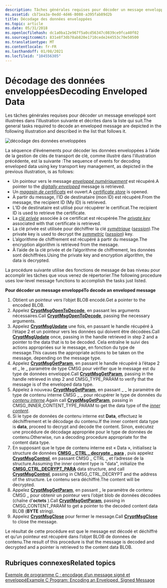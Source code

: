 ```yaml
---
description: Tâches générales requises pour décoder un message enveloppé.
ms.assetid: cb71ea3a-0edd-4d46-8088-a395fab89d2b
title: Décodage des données enveloppées
ms.topic: article
ms.date: 05/31/2018
ms.openlocfilehash: dc1a0ba12e967f5a0cd56347c0839ce9fca40f02
ms.sourcegitcommit: 831e8f3db78ab820e1710cede244553c70e50500
ms.translationtype: MT
ms.contentlocale: fr-FR
ms.lasthandoff: 01/08/2021
ms.locfileid: "104556305"
---
```

# <a name="decoding-enveloped-data"></a><span data-ttu-id="6967e-103">Décodage des données enveloppées</span><span class="sxs-lookup"><span data-stu-id="6967e-103">Decoding Enveloped Data</span></span>

<span data-ttu-id="6967e-104">Les tâches générales requises pour décoder un message enveloppé sont illustrées dans l’illustration suivante et décrites dans la liste qui suit.</span><span class="sxs-lookup"><span data-stu-id="6967e-104">The general tasks required to decode an enveloped message are depicted in the following illustration and described in the list that follows it.</span></span>

![décodage des données enveloppées](images/decemsg.png)

<span data-ttu-id="6967e-106">La séquence d’événements pour décoder les données enveloppées à l’aide de la gestion de clés de transport de clé, comme illustré dans l’illustration précédente, est la suivante :</span><span class="sxs-lookup"><span data-stu-id="6967e-106">The sequence of events for decoding enveloped data using key transport key management, as depicted in the previous illustration, is as follows:</span></span>

-   <span data-ttu-id="6967e-107">Un pointeur vers le message [*enveloppé numériquement*](../secgloss/d-gly.md) est récupéré.</span><span class="sxs-lookup"><span data-stu-id="6967e-107">A pointer to the [*digitally enveloped*](../secgloss/d-gly.md) message is retrieved.</span></span>
-   <span data-ttu-id="6967e-108">Un [*magasin de certificats*](../secgloss/c-gly.md) est ouvert.</span><span class="sxs-lookup"><span data-stu-id="6967e-108">A [*certificate store*](../secgloss/c-gly.md) is opened.</span></span>
-   <span data-ttu-id="6967e-109">À partir du message, l’ID de destinataire (mon ID) est récupéré.</span><span class="sxs-lookup"><span data-stu-id="6967e-109">From the message, the recipient ID (My ID) is retrieved.</span></span>
-   <span data-ttu-id="6967e-110">L’ID de destinataire est utilisé pour récupérer le certificat.</span><span class="sxs-lookup"><span data-stu-id="6967e-110">The recipient ID is used to retrieve the certificate.</span></span>
-   <span data-ttu-id="6967e-111">La [*clé privée*](../secgloss/p-gly.md) associée à ce certificat est récupérée.</span><span class="sxs-lookup"><span data-stu-id="6967e-111">The [*private key*](../secgloss/p-gly.md) associated with that certificate is retrieved.</span></span>
-   <span data-ttu-id="6967e-112">La clé privée est utilisée pour déchiffrer la clé [*symétrique*](../secgloss/s-gly.md) ([*session*](../secgloss/s-gly.md)).</span><span class="sxs-lookup"><span data-stu-id="6967e-112">The private key is used to decrypt the [*symmetric*](../secgloss/s-gly.md) ([*session*](../secgloss/s-gly.md)) key.</span></span>
-   <span data-ttu-id="6967e-113">L’algorithme de chiffrement est récupéré à partir du message.</span><span class="sxs-lookup"><span data-stu-id="6967e-113">The encryption algorithm is retrieved from the message.</span></span>
-   <span data-ttu-id="6967e-114">À l’aide de la clé privée et de l’algorithme de chiffrement, les données sont déchiffrées.</span><span class="sxs-lookup"><span data-stu-id="6967e-114">Using the private key and encryption algorithm, the data is decrypted.</span></span>

<span data-ttu-id="6967e-115">La procédure suivante utilise des fonctions de message de bas niveau pour accomplir les tâches que vous venez de répertorier.</span><span class="sxs-lookup"><span data-stu-id="6967e-115">The following procedure uses low-level message functions to accomplish the tasks just listed.</span></span>

<span data-ttu-id="6967e-116">**Pour décoder un message enveloppé**</span><span class="sxs-lookup"><span data-stu-id="6967e-116">**To decode an enveloped message**</span></span>

1.  <span data-ttu-id="6967e-117">Obtient un pointeur vers l’objet BLOB encodé.</span><span class="sxs-lookup"><span data-stu-id="6967e-117">Get a pointer to the encoded BLOB.</span></span>
2.  <span data-ttu-id="6967e-118">Appelez [**CryptMsgOpenToDecode**](/windows/desktop/api/Wincrypt/nf-wincrypt-cryptmsgopentodecode), en passant les arguments nécessaires.</span><span class="sxs-lookup"><span data-stu-id="6967e-118">Call [**CryptMsgOpenToDecode**](/windows/desktop/api/Wincrypt/nf-wincrypt-cryptmsgopentodecode), passing the necessary arguments.</span></span>
3.  <span data-ttu-id="6967e-119">Appelez [**CryptMsgUpdate**](/windows/desktop/api/Wincrypt/nf-wincrypt-cryptmsgupdate) une fois, en passant le handle récupéré à l’étape 2 et un pointeur vers les données qui doivent être décodées.</span><span class="sxs-lookup"><span data-stu-id="6967e-119">Call [**CryptMsgUpdate**](/windows/desktop/api/Wincrypt/nf-wincrypt-cryptmsgupdate) once, passing in the handle retrieved in step 2 and a pointer to the data that is to be decoded.</span></span> <span data-ttu-id="6967e-120">Cela entraîne le suivi des actions appropriées sur le message, en fonction du type de message.</span><span class="sxs-lookup"><span data-stu-id="6967e-120">This causes the appropriate actions to be taken on the message, depending on the message type.</span></span>
4.  <span data-ttu-id="6967e-121">Appelez [**CryptMsgGetParam**](/windows/desktop/api/Wincrypt/nf-wincrypt-cryptmsggetparam), en passant le handle récupéré à l’étape 2 et \_ le \_ paramètre de type CMSG pour vérifier que le message est du type de données enveloppé.</span><span class="sxs-lookup"><span data-stu-id="6967e-121">Call [**CryptMsgGetParam**](/windows/desktop/api/Wincrypt/nf-wincrypt-cryptmsggetparam), passing in the handle retrieved in step 2 and CMSG\_TYPE\_PARAM to verify that the message is of the enveloped data type.</span></span>
5.  <span data-ttu-id="6967e-122">Appelez à nouveau [**CryptMsgGetParam**](/windows/desktop/api/Wincrypt/nf-wincrypt-cryptmsggetparam), en passant \_ \_ le paramètre de type de contenu interne CMSG \_ \_ pour récupérer le type de données du [*contenu interne*](../secgloss/i-gly.md).</span><span class="sxs-lookup"><span data-stu-id="6967e-122">Again call [**CryptMsgGetParam**](/windows/desktop/api/Wincrypt/nf-wincrypt-cryptmsggetparam), passing in CMSG\_INNER\_CONTENT\_TYPE\_PARAM to get the data type of the [*inner content*](../secgloss/i-gly.md).</span></span>
6.  <span data-ttu-id="6967e-123">Si le type de données de contenu interne est **Data**, effectuez le déchiffrement et le décodage du contenu.</span><span class="sxs-lookup"><span data-stu-id="6967e-123">If the inner content data type is **data**, proceed to decrypt and decode the content.</span></span> <span data-ttu-id="6967e-124">Sinon, exécutez une procédure de décodage appropriée pour le type de données de contenu.</span><span class="sxs-lookup"><span data-stu-id="6967e-124">Otherwise, run a decoding procedure appropriate for the content data type.</span></span>
7.  <span data-ttu-id="6967e-125">En supposant que le type de contenu interne est « Data », initialisez la structure de données [**CMSG \_ CTRL \_ decrypte \_ para**](/windows/desktop/api/Wincrypt/ns-wincrypt-cmsg_ctrl_decrypt_para) , puis appelez [**CryptMsgControl**](/windows/desktop/api/Wincrypt/nf-wincrypt-cryptmsgcontrol), en passant CMSG \_ CTRL \_ et l’adresse de la structure.</span><span class="sxs-lookup"><span data-stu-id="6967e-125">Assuming the inner content type is "data", initialize the [**CMSG\_CTRL\_DECRYPT\_PARA**](/windows/desktop/api/Wincrypt/ns-wincrypt-cmsg_ctrl_decrypt_para) data structure, and call [**CryptMsgControl**](/windows/desktop/api/Wincrypt/nf-wincrypt-cryptmsgcontrol), passing in CMSG\_CTRL\_DECRYPT and the address of the structure.</span></span> <span data-ttu-id="6967e-126">Le contenu sera déchiffré.</span><span class="sxs-lookup"><span data-stu-id="6967e-126">The content will be decrypted.</span></span>
8.  <span data-ttu-id="6967e-127">Appelez [**CryptMsgGetParam**](/windows/desktop/api/Wincrypt/nf-wincrypt-cryptmsggetparam), en passant \_ le paramètre de contenu CMSG \_ pour obtenir un pointeur vers l’objet blob de données décodées (chaîne d'**octets** ).</span><span class="sxs-lookup"><span data-stu-id="6967e-127">Call [**CryptMsgGetParam**](/windows/desktop/api/Wincrypt/nf-wincrypt-cryptmsggetparam), passing in CMSG\_CONTENT\_PARAM to get a pointer to the decoded content data BLOB (**BYTE** string).</span></span>
9.  <span data-ttu-id="6967e-128">Appelez [**CryptMsgClose**](/windows/desktop/api/Wincrypt/nf-wincrypt-cryptmsgclose) pour fermer le message.</span><span class="sxs-lookup"><span data-stu-id="6967e-128">Call [**CryptMsgClose**](/windows/desktop/api/Wincrypt/nf-wincrypt-cryptmsgclose) to close the message.</span></span>

<span data-ttu-id="6967e-129">Le résultat de cette procédure est que le message est décodé et déchiffré et qu’un pointeur est récupéré dans l’objet BLOB de données de contenu.</span><span class="sxs-lookup"><span data-stu-id="6967e-129">The result of this procedure is that the message is decoded and decrypted and a pointer is retrieved to the content data BLOB.</span></span>

## <a name="related-topics"></a><span data-ttu-id="6967e-130">Rubriques connexes</span><span class="sxs-lookup"><span data-stu-id="6967e-130">Related topics</span></span>

<dl> <dt>

[<span data-ttu-id="6967e-131">Exemple de programme C : encodage d’un message signé et enveloppé</span><span class="sxs-lookup"><span data-stu-id="6967e-131">Example C Program: Encoding an Enveloped, Signed Message</span></span>](example-c-program-encoding-an-enveloped-signed-message.md)
</dt> </dl>

 

 
